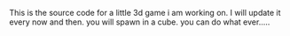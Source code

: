 This is the source code for a little 3d game i am working on.
I will update it every now and then.
you will spawn in a cube.
you can do what ever.....

